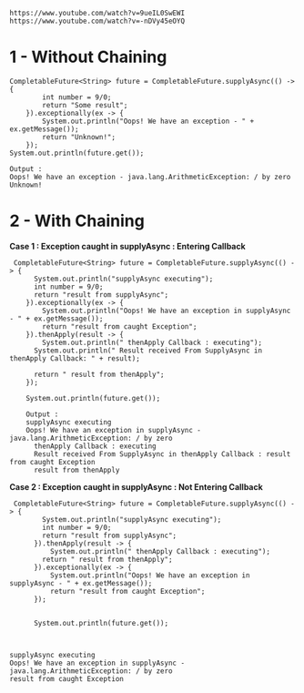 
	https://www.youtube.com/watch?v=9ueIL0SwEWI
	https://www.youtube.com/watch?v=-nDVy45eOYQ


# 1 - Without Chaining 


    CompletableFuture<String> future = CompletableFuture.supplyAsync(() -> {
			int number = 9/0;
			return "Some result";
		}).exceptionally(ex -> {
		    System.out.println("Oops! We have an exception - " + ex.getMessage());
		    return "Unknown!";
		});	
    System.out.println(future.get());
	
    Output : 
    Oops! We have an exception - java.lang.ArithmeticException: / by zero
    Unknown!

  
  
# 2 - With Chaining 

  **Case 1 : Exception caught in supplyAsync : Entering Callback**
    
     CompletableFuture<String> future = CompletableFuture.supplyAsync(() -> {
          System.out.println("supplyAsync executing");
          int number = 9/0;
          return "result from supplyAsync";
        }).exceptionally(ex -> {
            System.out.println("Oops! We have an exception in supplyAsync - " + ex.getMessage());
            return "result from caught Exception";
        }).thenApply(result -> {
            System.out.println(" thenApply Callback : executing");
          System.out.println(" Result received From SupplyAsync in thenApply Callback: " + result);

          return " result from thenApply";
        });

        System.out.println(future.get());
               
        Output : 
        supplyAsync executing
        Oops! We have an exception in supplyAsync - java.lang.ArithmeticException: / by zero
          thenApply Callback : executing
          Result received From SupplyAsync in thenApply Callback : result from caught Exception
          result from thenApply


  **Case 2 : Exception caught in supplyAsync : Not Entering Callback**

     CompletableFuture<String> future = CompletableFuture.supplyAsync(() -> {
            System.out.println("supplyAsync executing");
            int number = 9/0;
            return "result from supplyAsync";
          }).thenApply(result -> {
              System.out.println(" thenApply Callback : executing");
            return " result from thenApply";
          }).exceptionally(ex -> {
              System.out.println("Oops! We have an exception in supplyAsync - " + ex.getMessage());
              return "result from caught Exception";
          });


          System.out.println(future.get());



    supplyAsync executing
    Oops! We have an exception in supplyAsync - java.lang.ArithmeticException: / by zero
    result from caught Exception


      

